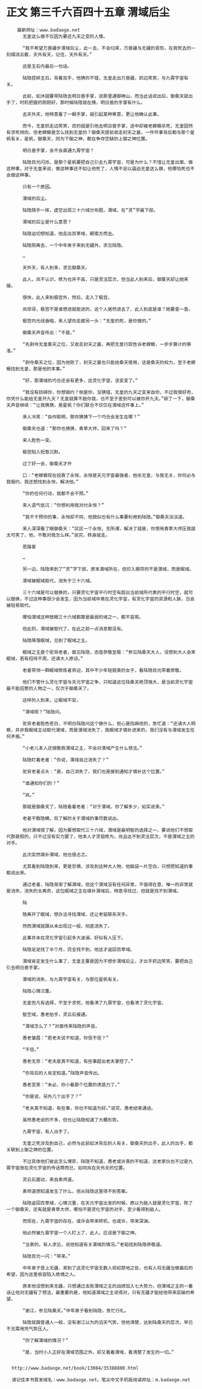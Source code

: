 # 正文 第三千六百四十五章 渭域后尘
        最新网址：www.badaoge.net
          无皇这么做不仅因为要还九天之变的人情。
      
          “我不希望万兽疆步渭域后尘，此一去，不会归来，万兽疆与无疆的恩怨，在我死去的一刻烟消云散，天外有天，记住，天外有天。”
      
          这是玉石内最后一句话。
      
          陆隐捏碎玉石，背着双手，他猜的不错，无皇走出万兽疆，抓边笑笑，与九霄宇宙有关。
      
          此前，如沐就要带陆隐去明日兽手掌，说那里通御神山，而当此话说出后，御桑天就出手了，时机把握的刚刚好，那时候陆隐就在猜，明日兽的手掌有什么。
      
          去天外天，他特意看了一眼手掌，就引起某种寒意，更让他确认此事。
      
          而今，无皇抓走边笑笑，目的就是引他去明日兽手掌，途中却被老蝾螈杀死，无皇固然有求死倾向，但老蝾螈是怎么找到无皇的？御桑天提前收走封天之基，一件件事背后都与那个星帆有关，星帆，御桑天，同为下御之神，都在争夺空缺的上御之神位置。
      
          明日兽手掌，会不会直通九霄宇宙？
      
          陆隐目光闪烁，是那个星帆要把自己引去九霄宇宙，可是为什么？不惜让无皇出面，做这种事，对于无皇来说，做这种事还不如让他死了，人情不足以逼迫无皇这么做，他哪怕死也不会做这种事。
      
          只有一个原因。
      
          渭域的后尘。
      
          陆隐随手一挥，虚空出现三十六域分布图，渭域，在“灵”字最下部。
      
          渭域的后尘是什么意思？
      
          陆隐迫切想知道，他走出百草域，朝南方而去。
      
          陆隐刚离去，一个中年男子来到无疆外，求见陆隐。
      
          …
      
          天外天，有人到来，求见御桑天。
      
          此人，岚不认识，修为也并不高，只是灵法层次，但当此人到来后，御桑天却让她来接。
      
          很快，此人来到极宫外，然后，走入了极宫。
      
          岚惊讶，极宫不是谁想进就能进的，这个人居然进去了，此人到底是谁？她要查一查。
      
          极宫内光线昏暗，来人望向走廊另一头：“无皇的死，是你做的。”
      
          御桑天声音传出：“不是。”
      
          “先剥夺无皇桑天之位，又收走封天之基，再把无皇行踪告诉老蝾螈，一步步算计的够准。”
      
          “剥夺桑天之位，因为他败了，封天之基也只能给桑天使用，这是桑天的权力，至于老蝾螈找到无皇，那是他的本事。”
      
          “好，那渭域的巧合还会有更多，这灵化宇宙，该变变了。”
      
          “我没有妨碍你，你想毁约？倒是你，没猜错，无皇的九天之变来自你，不过我很好奇，你凭什么能给无皇开九天？无皇就算不敌你我，也不至于差到可以被你开九天。”顿了一下，御桑天声音继续：“让我猜猜，是星帆？你们联合不仅仅在渭域这件事上。”
      
          来人冷笑：“自作聪明，那你猜猜下一个巧合会发生在哪？”
      
          御桑天也道：“那你也猜猜，青草大师，回来了吗？”
      
          来人脸色一变。
      
          极宫陷入短暂沉默。
      
          过了好一会，御桑天才开
      
          口：“老蝾螈现在投靠了永恒，永恒是天元宇宙最强者，他杀无皇，与我无关，你何必与我毁约，我还想找到永恒，解决他。”
      
          “你的任何行动，我都不会干预。”
      
          来人语气低沉：“你想利用我对付永恒？”
      
          “我不干预你的事，永恒却不同，他貌似也有什么事要利用到陆隐。”御桑天淡淡道。
      
          来人深深看了眼御桑天：“区区一个永恒，无所谓，解决了就是，你想用青草大师压我就太可笑了，他，不敢对我怎么样。”说完，转身就走。
      
          思路客
      
          …
      
          另一边，陆隐来到了“灵”字下部，原本渭域所在，但印入眼帘的不是渭域，而是眠域。
      
          渭域被眠域取代，消失于三十六域。
      
          三十六域是可以替换的，只要灵化宇宙平行时空有超出当前域所代表的平行时空，就可以替换，不过这种事很少会发生，因为当前域毕竟在灵化宇宙，有灵化宇宙的资源和人脉，岂会被轻易取代。
      
          哪怕渭域这种放眼三十六域都算是最弱的域之一，都不容易。
      
          但此刻，渭域被取代了，在此之前一点消息都没有。
      
          陆隐降落眠域，见到了眠域之主。
      
          眠域之主是个驼背老者，面见陆隐，态度恭敬至极：“参见陆桑天大人，没想到大人会来眠域，若有招待不周，还请大人原谅。”
      
          老者带领一群眠域修炼者恭迎，其中不少年轻貌美的女子，看陆隐目光带着崇敬。
      
          他们不管什么灵化宇宙与天元宇宙之争，只知道这位陆桑天绝顶强大，是当前灵化宇宙最不能招惹的人物之一，仅次于御桑天了。
      
          这样的人到来，让眠域不安。
      
          “渭域呢？”陆隐问。
      
          驼背老者脸色苍白，不明白陆隐问这个做什么，担心是找麻烦的，急忙道：“还请大人明察，并非我眠域主动取代渭域，而是渭域消失了，我眠域才填补进来的，我们没有与渭域发生任何矛盾。”
      
          “小老儿本人还很敬佩渭域之主，不会对渭域产生什么想法。”
      
          陆隐盯着老者：“你说，渭域自己消失了？”
      
          驼背老者点头：“是，自己消失了，我们也是接到通知才填补这个位置。”
      
          “谁通知你们的？”
      
          “岚。”
      
          那就是御桑天了，陆隐看着老者：“对于渭域，你了解多少，如实说来。”
      
          老者不敢隐瞒，将了解的关于渭域的事尽数说出。
      
          他对渭域很了解，因为要想取代三十六域，渭域是最明智的选择之一，要说他们不想取代那是假的，只不过没有实力罢了，他本人才灵祖修为，尚且达不到灵法层次，不是渭域之主的对手。
      
          此次突然填补渭域，他也很忐忑。
      
          尤其看到陆隐到来，更是恐惧，涉及到这种大人物，他脑袋一片空白，只想把知道的事都说出来。
      
          通过老者，陆隐渐渐了解渭域，但这个渭域没有任何异常，不值得在意，唯一的异常就是消失，消失的太离奇，这位眠域之主在填补渭域后，特意寻找过，但就是找不到渭域。
      
          陆
      
          隐离开了眠域，想办法寻找渭域，还让老韬联系天手。
      
          然而渭域就跟从未出现过一般，彻底消失了。
      
          此事并未在灵化宇宙引起多大波澜，好似有人压下。
      
          陆隐足足找了半个月，完全找不到，他这才返回百草域。
      
          渭域肯定发生什么事了，无皇主要是因为不想步渭域后尘，才出手抓边笑笑，要把自己引去明日兽手掌。
      
          渭域的消失，与九霄宇宙有关，与那位星帆有关。
      
          陆隐心情沉重。
      
          无皇但凡有选择，不至于求死，他看清了九霄宇宙，也看清了灵化宇宙。
      
          智空域，愚老抬手，灵云石接通。
      
          “渭域怎么了？”对面传来陆隐的声音。
      
          愚老皱眉：“若老夫说不知道，你信不信？”
      
          “不信。”
      
          愚老无奈：“老夫是真不知道，有些事超出老夫掌控了。”
      
          “你背后的人肯定知道。”陆隐声音传出。
      
          愚老苦笑：“未必，你小看那个位置的诱惑力了。”
      
          “你是说，另外几个出手了？”
      
          “老夫真不知道，有些事，你也不知道为好。”说完，愚老结束通话。
      
          虽然愚老说的不多，但也让陆隐知道了大概形势。
      
          九霄宇宙，有人出手了。
      
          无皇之死涉及到自己，必然与此前如沐背后的人有关，御桑天的出手，此人的出手，都关联到上御之神的位置。
      
          不过具体他们彼此怎么博弈，陆隐不知道，愚老或许真的不知道，这老家伙也不过是九霄宇宙放在灵化宇宙的传话筒而已，如同岚在天外天的位置。
      
          灵云石震动，来自素师道。
      
          素师道想知道发生了什么，但从陆隐这里得不到答案。
      
          陆隐返回百草域，心情沉重，在天元宇宙出发的时候，原以为敌人就是灵化宇宙，除了一个御桑天，还有就是青草大师，哪怕不是灵化宇宙的对手，至少看得到敌人。
      
          而现在，九霄宇宙的存在，或许会带来转机，也或许，带来深渊。
      
          他必然被九霄宇宙一个人盯上了，此人，应该是下御之神。
      
          “当家的，有人求见，说他知道有关渭域的情况。”老韬找到陆隐恭敬道。
      
          陆隐目光一闪：“带来。”
      
          中年男子登上无疆，来到了这灵化宇宙无数人视如禁地之处，也有人将无疆当做最后的希望，因为这里收容陷入绝境之人。
      
          原本他没想到来无疆，只想通过击败渭域之主的战绩加入七大势力，但渭域之主的一番话让他对无疆有了想法，最重要的是，他知道渭域之主说得对，只有无疆才能给他带来突破的希望。
      
          “谢江，参见陆桑天。”中年男子看到陆隐，急忙行礼。
      
          陆隐就跟普通人一般，没有谢江以为的滔天气势，但他清楚，达到陆桑天的层次，早已不无需用凭气势压人。
      
          “你了解渭域的情况？”
      
          “是，当时小人正好在渭域范围之外，却又看着渭域，看清楚了发生的一切…”
      
      
      http://www.badaoge.net/book/13084/35388800.html
      
      请记住本书首发域名：www.badaoge.net。笔尖中文手机版阅读网址：m.badaoge.net
